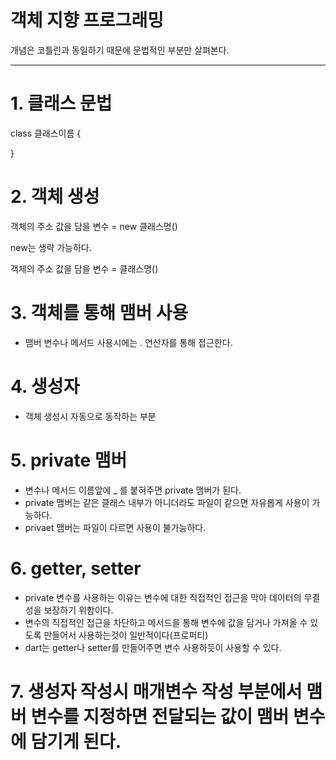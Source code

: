 # 객체 지향 프로그래밍

개념은 코틀린과 동일하기 때문에 문법적인 부분만 살펴본다.

---

# 1. 클래스 문법

class 클래스이름 {

}

# 2. 객체 생성

객체의 주소 값을 담을 변수 = new 클래스명()

new는 생략 가능하다.

객체의 주소 값을 담을 변수 = 클래스명()

# 3. 객체를 통해 맴버 사용
- 맴버 변수나 메서드 사용시에는 . 연산자를 통해 접근한다.

# 4. 생성자
- 객체 생성시 자동으로 동작하는 부분

# 5. private 맴버
- 변수나 메서드 이름앞에 _ 를 붙혀주면 private 맴버가 된다.
- private 맴버는 같은 클래스 내부가 아니더라도 파일이 같으면 자유롭게 사용이 가능하다.
- privaet 맴버는 파일이 다르면 사용이 불가능하다.

# 6. getter, setter
- private 변수를 사용하는 이유는 변수에 대한 직접적인 접근을 막아 데이터의 무결성을 보장하기 위함이다.
- 변수의 직접적인 접근을 차단하고 메서드을 통해 변수에 값을 담거나 가져올 수 있도록 만들어서 사용하는것이 일반적이다(프로퍼티)
- dart는 getter나 setter를 만들어주면 변수 사용하듯이 사용할 수 있다.

# 7. 생성자 작성시 매개변수 작성 부분에서 맴버 변수를 지정하면 전달되는 값이 맴버 변수에 담기게 된다. 